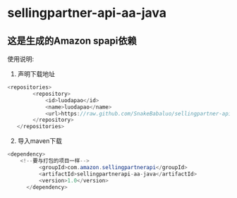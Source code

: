 # sellingpartner-api-aa-java
## 这是生成的Amazon spapi依赖
使用说明:
1. 声明下载地址
```java
<repositories>
		<repository>
			<id>luodapao</id>
			<name>luodapao</name>
			<url>https://raw.github.com/SnakeBabaluo/sellingpartner-api-aa-java/master/</url>
		</repository>
   </repositories>
   ```
  2. 导入maven下载
  ```java
  <dependency>
      <!--要与打包的项目一样-->
			<groupId>com.amazon.sellingpartnerapi</groupId>
			<artifactId>sellingpartnerapi-aa-java</artifactId>
			<version>1.0</version>
		</dependency>
   ```
   

